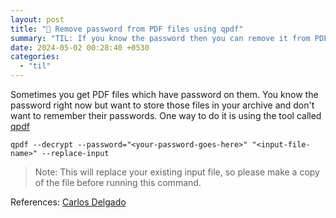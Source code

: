 ```yaml
---
layout: post
title: "📝 Remove password from PDF files using qpdf"
summary: "TIL: If you know the password then you can remove it from PDF files using qpdf"
date: 2024-05-02 00:28:40 +0530
categories:
  - "til"
---
```


Sometimes you get PDF files which have password on them. You know the password right now but want to store those files in your archive and don't want to remember their passwords. One way to do it is using the tool called [qpdf](https://github.com/qpdf/qpdf)


```shell
qpdf --decrypt --password="<your-password-goes-here>" "<input-file-name>" --replace-input
```

> Note: This will replace your existing input file, so please make a copy of the file before running this command.

References: [Carlos Delgado](https://ourcodeworld.com/articles/read/937/how-to-remove-the-password-of-a-pdf-using-the-qpdf-cli)
